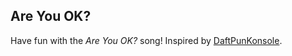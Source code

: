 ## Are You OK?

Have fun with the *Are You OK?* song! Inspired by [DaftPunKonsole](https://github.com/KOWLOR/DaftPunKonsole).
